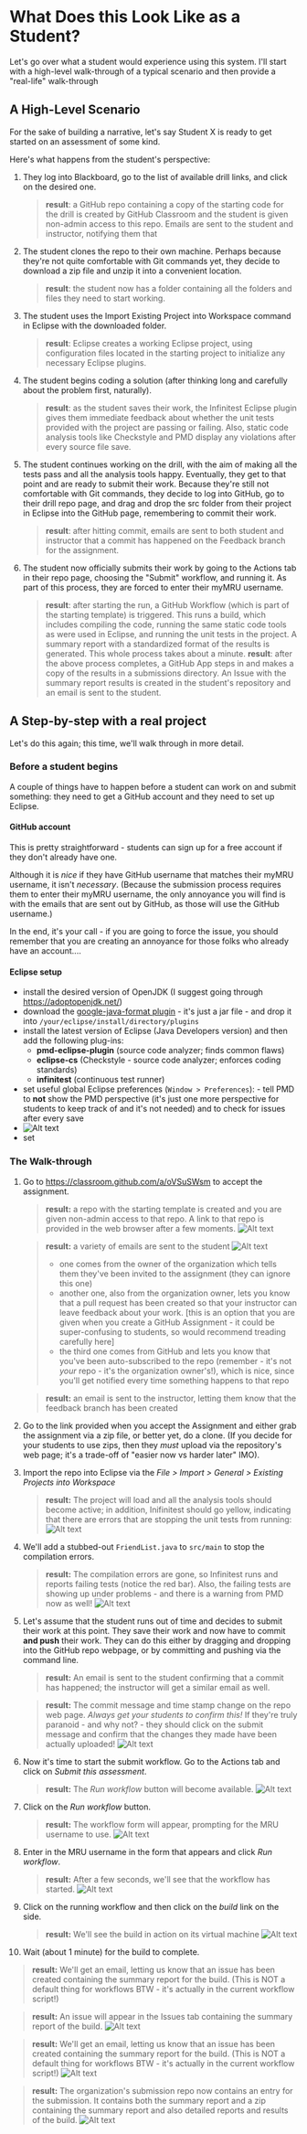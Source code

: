 # What Does this Look Like as a Student?

Let's go over what a student would experience using this system. I'll start with a high-level walk-through of a typical scenario and then provide a "real-life" walk-through

## A High-Level Scenario

For the sake of building a narrative, let's say Student X is ready to get started on an assessment of some kind.

Here's what happens from the student's perspective:

1. They log into Blackboard, go to the list of available drill links, and click on the desired one.
   > **result**: a GitHub repo containing a copy of the starting code for the drill is created by GitHub Classroom and the student is given non-admin access to this repo. Emails are sent to the student and instructor, notifying them that
1. The student clones the repo to their own machine. Perhaps because they're not quite comfortable with Git commands yet, they decide to download a zip file and unzip it into a convenient location.
   > **result**: the student now has a folder containing all the folders and files they need to start working.
1. The student uses the Import Existing Project into Workspace command in Eclipse with the downloaded folder.
   > **result**: Eclipse creates a working Eclipse project, using configuration files located in the starting project to initialize any necessary Eclipse plugins.
1. The student begins coding a solution (after thinking long and carefully about the problem first, naturally).
   > **result**: as the student saves their work, the Infinitest Eclipse plugin gives them immediate feedback about whether the unit tests provided with the project are passing or failing. Also, static code analysis tools like Checkstyle and PMD display any violations after every source file save.
1. The student continues working on the drill, with the aim of making all the tests pass and all the analysis tools happy. Eventually, they get to that point and are ready to submit their work. Because they're still not comfortable with Git commands, they decide to log into GitHub, go to their drill repo page, and drag and drop the src folder from their project in Eclipse into the GitHub page, remembering to commit their work.
   > **result**: after hitting commit, emails are sent to both student and instructor that a commit has happened on the Feedback branch for the assignment.
1. The student now officially submits their work by going to the Actions tab in their repo page, choosing the "Submit" workflow, and running it. As part of this process, they are forced to enter their myMRU username.
   > **result**: after starting the run, a GitHub Workflow (which is part of the starting template) is triggered. This runs a build, which includes compiling the code, running the same static code tools as were used in Eclipse, and running the unit tests in the project. A summary report with a standardized format of the results is generated. This whole process takes about a minute.
   > **result**: after the above process completes, a GitHub App steps in and makes a copy of the results in a submissions directory. An Issue with the summary report results is created in the student's repository and an email is sent to the student.

## A Step-by-step with a real project

Let's do this again; this time, we'll walk through in more detail.

### Before a student begins

A couple of things have to happen before a student can work on and submit something: they need to get a GitHub account and they need to set up Eclipse.

#### GitHub account

This is pretty straightforward - students can sign up for a free account if they don't already have one.

Although it is _nice_ if they have GitHub username that matches their myMRU username, it isn't _necessary_. (Because the submission process requires them to enter their myMRU username, the only annoyance you will find is with the emails that are sent out by GitHub, as those will use the GitHub username.)

In the end, it's your call - if you are going to force the issue, you should remember that you are creating an annoyance for those folks who already have an account....

#### Eclipse setup

- install the desired version of OpenJDK (I suggest going through https://adoptopenjdk.net/)
- download the [google-java-format plugin](https://github.com/google/google-java-format) - it's just a jar file - and drop it into `/your/eclipse/install/directory/plugins`
- install the latest version of Eclipse (Java Developers version) and then add the following plug-ins:
  - **pmd-eclipse-plugin** (source code analyzer; finds common flaws)
  - **eclipse-cs** (Checkstyle - source code analyzer; enforces coding standards)
  - **infinitest** (continuous test runner)
- set useful global Eclipse preferences (`Window > Preferences`): - tell PMD to **not** show the PMD perspective (it's just one more perspective for students to keep track of and it's not needed) and to check for issues after every save
- ![Alt text](images/1598271292131.png)
- set

### The Walk-through

1. Go to https://classroom.github.com/a/oVSuSWsm to accept the assignment.

   > **result:** a repo with the starting template is created and you are given non-admin access to that repo. A link to that repo is provided in the web browser after a few moments.
   > ![Alt text](images/ready-to-go.PNG)

   > **result:** a variety of emails are sent to the student
   > ![Alt text](images/student-emails.PNG)
   >
   > - one comes from the owner of the organization which tells them they've been invited to the assignment (they can ignore this one)
   > - another one, also from the organization owner, lets you know that a pull request has been created so that your instructor can leave feedback about your work. [this is an option that you are given when you create a GitHub Assignment - it could be super-confusing to students, so would recommend treading carefully here]
   > - the third one comes from GitHub and lets you know that you've been auto-subscribed to the repo (remember - it's not _your_ repo - it's the organization owner's!), which is nice, since you'll get notified every time something happens to that repo

   > **result:** an email is sent to the instructor, letting them know that the feedback branch has been created

2. Go to the link provided when you accept the Assignment and either grab the assignment via a zip file, or better yet, do a clone. (If you decide for your students to use zips, then they _must_ upload via the repository's web page; it's a trade-off of "easier now vs harder later" IMO).

3. Import the repo into Eclipse via the _File > Import > General > Existing Projects into Workspace_

   > **result:** The project will load and all the analysis tools should become active; in addition, Inifinitest should go yellow, indicating that there are errors that are stopping the unit tests from running:
   > ![Alt text](images/infinitest-yellow.PNG)

4. We'll add a stubbed-out `FriendList.java` to `src/main` to stop the compilation errors.

   > **result:** The compilation errors are gone, so Infinitest runs and reports failing tests (notice the red bar). Also, the failing tests are showing up under problems - and there is a warning from PMD now as well!
   > ![Alt text](images/after-stub.PNG)

5. Let's assume that the student runs out of time and decides to submit their work at this point. They save their work and now have to commit **and push** their work. They can do this either by dragging and dropping into the GitHub repo webpage, or by committing and pushing via the command line.

   > **result:** An email is sent to the student confirming that a commit has happened; the instructor will get a similar email as well.

   > **result:** The commit message and time stamp change on the repo web page. _Always get your students to confirm this!_ If they're truly paranoid - and why not? - they should click on the submit message and confirm that the changes they made have been actually uploaded!
   > ![Alt text](images/commit-and-push.PNG)

6. Now it's time to start the submit workflow. Go to the Actions tab and click on _Submit this assessment_.

   > **result:** The _Run workflow_ button will become available.
   > ![Alt text](images/click-action-tab.PNG)

7. Click on the _Run workflow_ button.

   > **result:** The workflow form will appear, prompting for the MRU username to use.
   > ![Alt text](images/entry-form.PNG)

8. Enter in the MRU username in the form that appears and click _Run workflow_.

   > **result:** After a few seconds, we'll see that the workflow has started.
   > ![Alt text](images/started.PNG)

9. Click on the running workflow and then click on the _build_ link on the side.

   > **result:** We'll see the build in action on its virtual machine
   > ![Alt text](images/in-progress.PNG)

10. Wait (about 1 minute) for the build to complete.

> **result:** We'll get an email, letting us know that an issue has been created containing the summary report for the build. (This is NOT a default thing for workflows BTW - it's actually in the current workflow script!)

> **result:** An issue will appear in the Issues tab containing the summary report of the build.
> ![Alt text](images/summary.PNG)

> **result:** We'll get an email, letting us know that an issue has been created containing the summary report for the build. (This is NOT a default thing for workflows BTW - it's actually in the current workflow script!)
> ![Alt text](images/in-progress.PNG)

> **result:** The organization's submission repo now contains an entry for the submission. It contains both the summary report and a zip containing the summary report and also detailed reports and results of the build.
> ![Alt text](images/submission-repo.PNG)
